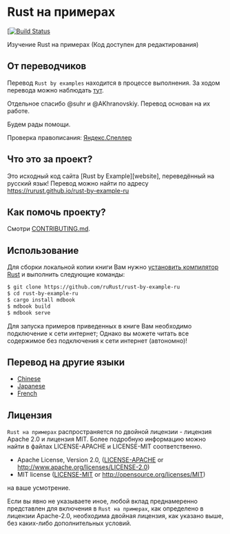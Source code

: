 # Rust на примерах

[[![Build Status][travis-image]][travis-link]

Изучение Rust на примерах (Код доступен для редактирования)

## От переводчиков

Перевод `Rust by examples` находится в процессе выполнения. За ходом перевода можно наблюдать [тут](https://github.com/ruRust/rust-by-example-ru/issues/1).

Отдельное спасибо @suhr и @AKhranovskiy. Перевод основан на их работе.

Будем рады помощи.

Проверка правописания: [Яндекс.Спеллер][yaspeller]

## Что это за проект?

Это исходный код сайта [Rust by Example][website], переведённый на русский язык! Перевод можно найти по адресу https://rurust.github.io/rust-by-example-ru

## Как помочь проекту?

Смотри [CONTRIBUTING.md](CONTRIBUTING.md).

## Использование

Для сборки локальной копии книги Вам нужно [установить компилятор Rust][install Rust]
и выполнить следующие команды:

```bash
$ git clone https://github.com/ruRust/rust-by-example-ru
$ cd rust-by-example-ru
$ cargo install mdbook
$ mdbook build
$ mdbook serve
```

[install Rust]: https://www.rust-lang.org/ru-RU/install.html

Для запуска примеров приведенных в книге Вам необходимо подключение к сети интернет;
Однако вы можете читать все содержимое без подключения к сети интернет (автономно)!

## Перевод на другие языки

* [Chinese](https://github.com/rust-lang-cn/rust-by-example-cn)
* [Japanese](https://github.com/rust-lang-ja/rust-by-example-ja)
* [French](https://github.com/Songbird0/FR_RBE)

## Лицензия

`Rust на примерах` распространяется по двойной лицензии - лицензия Apache 2.0 и лицензия MIT.
Более подробную информацию можно найти в файлах LICENSE-APACHE и LICENSE-MIT соответственно.

 * Apache License, Version 2.0, ([LICENSE-APACHE](LICENSE-APACHE) or
   http://www.apache.org/licenses/LICENSE-2.0)
 * MIT license ([LICENSE-MIT](LICENSE-MIT) or
   http://opensource.org/licenses/MIT)

на ваше усмотрение.

Если вы явно не указываете иное, любой вклад преднамеренно представлен
для включения в `Rust на примерах`, как определено в лицензии Apache-2.0, необходима
двойная лицензия, как указано выше, без каких-либо дополнительных условий.

[travis-image]: https://travis-ci.org/ruRust/rust-by-example-ru.svg?branch=master
[travis-link]: https://travis-ci.org/ruRust/rust-by-example-ru
[yaspeller]: https://tech.yandex.ru/speller/
